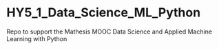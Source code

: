 # HY5_1_Data_Science_ML_Python
Repo to support the Mathesis MOOC Data Science and Applied Machine Learning with Python
